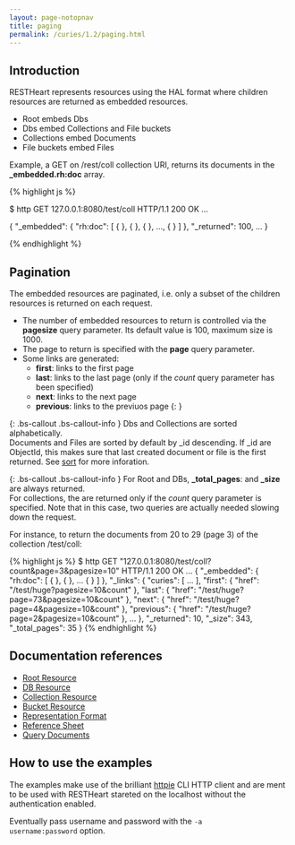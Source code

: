 ```yaml
---
layout: page-notopnav
title: paging
permalink: /curies/1.2/paging.html
---
```


## Introduction

RESTHeart represents resources using the HAL format where children resources are returned as embedded resources.

* Root embeds Dbs
* Dbs embed Collections and File buckets
* Collections embed Documents
* File buckets embed Files

Example, a GET on /rest/coll collection URI, returns its documents in the **_embedded.rh:doc** array.

{% highlight js %}

$ http GET 127.0.0.1:8080/test/coll
HTTP/1.1 200 OK
...
 
{
    "_embedded": {
        "rh:doc": [
            { <DOC1> }, { <DOC2> }, { <DOC3> }, ..., { <DOC100> }
        ]
    },
    "_returned": 100,
    ...
}

{% endhighlight %}

## Pagination

The embedded resources are paginated, i.e. only a subset of the children resources is returned on each request.

* The number of embedded resources to return is controlled via the **pagesize** query parameter. Its default value is 100, maximum size is 1000.
* The page to return is specified with the **page** query parameter.
* Some links are generated:
    * **first**: links to the first page
    * **last**: links to the last page (only if the *count* query parameter has been specified)
    * **next**: links to the next page
    * **previous**: links to the previuos page
{: } 

{: .bs-callout .bs-callout-info }
Dbs and Collections are sorted alphabetically.<br>
Documents and Files are sorted by default by _id descending. If _id are ObjectId, this makes sure that last created document or file is the first returned. See [sort](sort.html) for more inforation.

{: .bs-callout .bs-callout-info }
For Root and DBs, **_total_pages**: and **_size** are always returned.<br>
For collections, the are returned only if the *count* query parameter is specified.
Note that in this case, two queries are actually needed slowing down the request.


For instance, to return the documents from 20 to 29 (page 3) of the collection /test/coll:

{% highlight js %}
$ http GET "127.0.0.1:8080/test/coll?count&page=3&pagesize=10"
HTTP/1.1 200 OK
...
{
    "_embedded": {
        "rh:doc": [
            { <DOC30> }, { <DOC31> }, ... { <DOC39> }
        ]
    },
    "_links": {
        "curies": [ ... ],
        "first": {
            "href": "/test/huge?pagesize=10&count"
        },
        "last": {
            "href": "/test/huge?page=73&pagesize=10&count"
        },
        "next": {
            "href": "/test/huge?page=4&pagesize=10&count"
        },
        "previous": {
            "href": "/test/huge?page=2&pagesize=10&count"
        },
        ...
    },
    "_returned": 10,
    "_size": 343,
    "_total_pages": 35
}
{% endhighlight %}

## Documentation references

* [Root Resource](root.html)
* [DB Resource](db.html)
* [Collection Resource](coll.html)
* [Bucket Resource](bucket.html)
* <a href="https://softinstigate.atlassian.net/wiki/x/UICM" target="_blank">Representation Format</a>
* <a href="https://softinstigate.atlassian.net/wiki/x/SoCM" target="_blank">Reference Sheet</a>
* <a href="https://softinstigate.atlassian.net/wiki/x/XACk" target="_blank">Query Documents</a>

## How to use the examples
The examples make use of the brilliant [httpie](https://github.com/jkbrzt/httpie) CLI HTTP client and are ment to be used with RESTHeart stareted on the localhost without the authentication enabled.

Eventually pass username and password with the <code>-a username:password</code> option.
